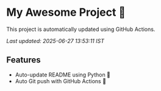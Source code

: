 # My Awesome Project 🚀

This project is automatically updated using GitHub Actions.

_Last updated: 2025-06-27 13:53:11 IST_

## Features
- Auto-update README using Python 🐍
- Auto Git push with GitHub Actions 🤖
